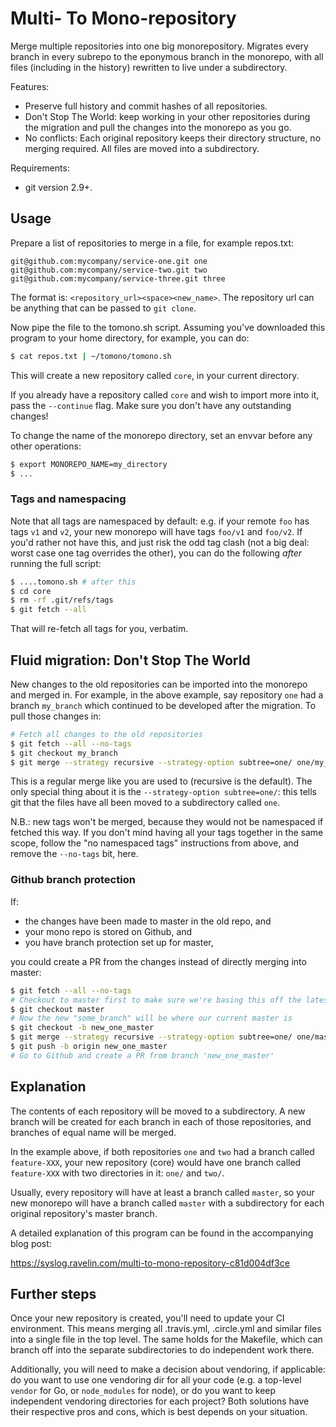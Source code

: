 # Multi- To Mono-repository

Merge multiple repositories into one big monorepository. Migrates every branch in
every subrepo to the eponymous branch in the monorepo, with all files
(including in the history) rewritten to live under a subdirectory.

Features:

* Preserve full history and commit hashes of all repositories.
* Don't Stop The World: keep working in your other repositories during the
  migration and pull the changes into the monorepo as you go.
* No conflicts: Each original repository keeps their directory structure, no
  merging required. All files are moved into a subdirectory.

Requirements:
* git version 2.9+.

## Usage

Prepare a list of repositories to merge in a file, for example repos.txt:

```
git@github.com:mycompany/service-one.git one
git@github.com:mycompany/service-two.git two
git@github.com:mycompany/service-three.git three
```

The format is: `<repository_url><space><new_name>`. The repository url can be
anything that can be passed to `git clone`.

Now pipe the file to the tomono.sh script. Assuming you've downloaded this
program to your home directory, for example, you can do:

```sh
$ cat repos.txt | ~/tomono/tomono.sh
```

This will create a new repository called `core`, in your current directory.

If you already have a repository called `core` and wish to import more into it,
pass the `--continue` flag. Make sure you don't have any outstanding changes!

To change the name of the monorepo directory, set an envvar before any other
operations:

```sh
$ export MONOREPO_NAME=my_directory
$ ...
```

### Tags and namespacing

Note that all tags are namespaced by default: e.g. if your remote `foo` has tags
`v1` and `v2`, your new monorepo will have tags `foo/v1` and `foo/v2`. If you'd
rather not have this, and just risk the odd tag clash (not a big deal: worst
case one tag overrides the other), you can do the following _after_ running the
full script:

```sh
$ ....tomono.sh # after this
$ cd core
$ rm -rf .git/refs/tags
$ git fetch --all
```

That will re-fetch all tags for you, verbatim.

## Fluid migration: Don't Stop The World

New changes to the old repositories can be imported into the monorepo and
merged in. For example, in the above example, say repository `one` had a branch
`my_branch` which continued to be developed after the migration. To pull those
changes in:

```sh
# Fetch all changes to the old repositories
$ git fetch --all --no-tags
$ git checkout my_branch
$ git merge --strategy recursive --strategy-option subtree=one/ one/my_branch
```

This is a regular merge like you are used to (recursive is the default). The
only special thing about it is the `--strategy-option subtree=one/`: this tells
git that the files have all been moved to a subdirectory called `one`.

N.B.: new tags won't be merged, because they would not be namespaced if fetched
this way. If you don't mind having all your tags together in the same scope,
follow the "no namespaced tags" instructions from above, and remove the
`--no-tags` bit, here.

### Github branch protection

If:

* the changes have been made to master in the old repo, and
* your mono repo is stored on Github, and
* you have branch protection set up for master,

you could create a PR from the changes instead of directly merging into master:

```sh
$ git fetch --all --no-tags
# Checkout to master first to make sure we're basing this off the latest master
$ git checkout master
# Now the new "some_branch" will be where our current master is
$ git checkout -b new_one_master
$ git merge --strategy recursive --strategy-option subtree=one/ one/master
$ git push -b origin new_one_master
# Go to Github and create a PR from branch 'new_one_master'
```

## Explanation

The contents of each repository will be moved to a subdirectory. A new branch
will be created for each branch in each of those repositories, and branches of
equal name will be merged.

In the example above, if both repositories `one` and `two` had a branch called
`feature-XXX`, your new repository (core) would have one branch called
`feature-XXX` with two directories in it: `one/` and `two/`.

Usually, every repository will have at least a branch called `master`, so your
new monorepo will have a branch called `master` with a subdirectory for each
original repository's master branch.

A detailed explanation of this program can be found in the accompanying blog
post:

https://syslog.ravelin.com/multi-to-mono-repository-c81d004df3ce

## Further steps

Once your new repository is created, you'll need to update your CI environment.
This means merging all .travis.yml, .circle.yml and similar files into a single
file in the top level. The same holds for the Makefile, which can branch off
into the separate subdirectories to do independent work there.

Additionally, you will need to make a decision about vendoring, if applicable:
do you want to use one vendoring dir for all your code (e.g. a top-level
`vendor` for Go, or `node_modules` for node), or do you want to keep independent
vendoring directories for each project? Both solutions have their respective
pros and cons, which is best depends on your situation.
